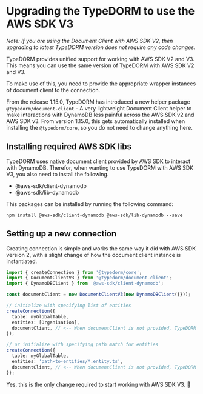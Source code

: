 # Upgrading the TypeDORM to use the AWS SDK V3

_Note: If you are using the Document Client with AWS SDK V2, then upgrading to latest TypeDORM version does not require any code changes._

TypeDORM provides unified support for working with AWS SDK V2 and V3. This means you can use the same version of TypeDORM with AWS SDK V2 and V3.

To make use of this, you need to provide the appropriate wrapper instances of document client to the connection.

From the release 1.15.0, TypeDORM has introduced a new helper package `@typedorm/document-client` - A very lightweight Document Client helper to make interactions with DynamoDB less painful across the AWS SDK v2 and AWS SDK v3.
From version 1.15.0, this gets automatically installed when installing the `@typedorm/core`, so you do not need to change anything here.

## Installing required AWS SDK libs

TypeDORM uses native document client provided by AWS SDK to interact with DynamoDB. Therefor, when wanting to use TypeDORM with AWS SDK V3, you also need to install the following.

- @aws-sdk/client-dynamodb
- @aws-sdk/lib-dynamodb

This packages can be installed by running the following command:

`npm install @aws-sdk/client-dynamodb @aws-sdk/lib-dynamodb --save`

## Setting up a new connection

Creating connection is simple and works the same way it did with AWS SDK version 2, with a slight change of how the document client instance is instantiated.

```typescript
import { createConnection } from '@typedorm/core';
import { DocumentClientV3 } from '@typedorm/document-client';
import { DynamoDBClient } from '@aws-sdk/client-dynamodb';

const documentClient = new DocumentClientV3(new DynamoDBClient({}));

// initialize with specifying list of entities
createConnection({
  table: myGlobalTable,
  entities: [Organisation],
  documentClient, // <-- When documentClient is not provided, TypeDORM defaults to use the DocumentClientV2
});

// or initialize with specifying path match for entities
createConnection({
  table: myGlobalTable,
  entities: 'path-to-entities/*.entity.ts',
  documentClient, // <-- When documentClient is not provided, TypeDORM defaults to use the DocumentClientV2
});
```

Yes, this is the only change required to start working with AWS SDK V3. 🙂️
